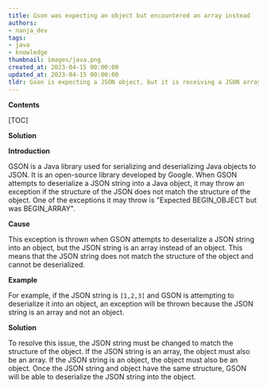 ```yaml
---
title: Gson was expecting an object but encountered an array instead
authors:
- nanja_dev
tags:
- java
- knowledge
thumbnail: images/java.png
created_at: 2023-04-15 00:00:00
updated_at: 2023-04-15 00:00:00
tldr: Gson is expecting a JSON object, but it is receiving a JSON array.
---
```


**Contents**

[TOC]

**Solution**

**Introduction**

GSON is a Java library used for serializing and deserializing Java objects to JSON. It is an open-source library developed by Google. When GSON attempts to deserialize a JSON string into a Java object, it may throw an exception if the structure of the JSON does not match the structure of the object. One of the exceptions it may throw is "Expected BEGIN_OBJECT but was BEGIN_ARRAY".

**Cause**

This exception is thrown when GSON attempts to deserialize a JSON string into an object, but the JSON string is an array instead of an object. This means that the JSON string does not match the structure of the object and cannot be deserialized.

**Example**

For example, if the JSON string is `[1,2,3]` and GSON is attempting to deserialize it into an object, an exception will be thrown because the JSON string is an array and not an object.

**Solution**

To resolve this issue, the JSON string must be changed to match the structure of the object. If the JSON string is an array, the object must also be an array. If the JSON string is an object, the object must also be an object. Once the JSON string and object have the same structure, GSON will be able to deserialize the JSON string into the object.
